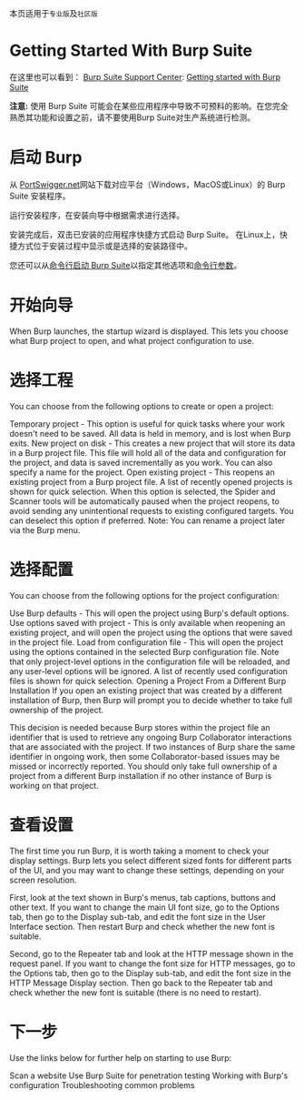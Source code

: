 本页适用于`专业版`及`社区版`

# Getting Started With Burp Suite
在这里也可以看到：
[Burp Suite Support Center](https://support.portswigger.net/): [Getting started with Burp Suite](https://support.portswigger.net/customer/portal/articles/1816883-getting-started-with-burp-suite)

**注意:** 使用 Burp Suite 可能会在某些应用程序中导致不可预料的影响。在您完全熟悉其功能和设置之前，请不要使用Burp Suite对生产系统进行检测。

# 启动 Burp
从 [PortSwigger.net](https://portswigger.net/burp/releases)网站下载对应平台（Windows，MacOS或Linux）的 Burp Suite 安装程序。

运行安装程序，在安装向导中根据需求进行选择。

安装完成后，双击已安装的应用程序快捷方式启动 Burp Suite。 在Linux上，快捷方式位于安装过程中显示或是选择的安装路径中。

您还可以从[命令行启动 Burp Suite](Command_Line.md)以指定其他选项和[命令行参数](Command_Line.md#Command_Line_Arguments)。

# 开始向导
When Burp launches, the startup wizard is displayed. This lets you choose what Burp project to open, and what project configuration to use.

# 选择工程
You can choose from the following options to create or open a project:

Temporary project - This option is useful for quick tasks where your work doesn't need to be saved. All data is held in memory, and is lost when Burp exits.
New project on disk - This creates a new project that will store its data in a Burp project file. This file will hold all of the data and configuration for the project, and data is saved incrementally as you work. You can also specify a name for the project.
Open existing project - This reopens an existing project from a Burp project file. A list of recently opened projects is shown for quick selection. When this option is selected, the Spider and Scanner tools will be automatically paused when the project reopens, to avoid sending any unintentional requests to existing configured targets. You can deselect this option if preferred.
Note: You can rename a project later via the Burp menu.

# 选择配置
You can choose from the following options for the project configuration:

Use Burp defaults - This will open the project using Burp's default options.
Use options saved with project - This is only available when reopening an existing project, and will open the project using the options that were saved in the project file.
Load from configuration file - This will open the project using the options contained in the selected Burp configuration file. Note that only project-level options in the configuration file will be reloaded, and any user-level options will be ignored. A list of recently used configuration files is shown for quick selection.
Opening a Project From a Different Burp Installation
If you open an existing project that was created by a different installation of Burp, then Burp will prompt you to decide whether to take full ownership of the project.

This decision is needed because Burp stores within the project file an identifier that is used to retrieve any ongoing Burp Collaborator interactions that are associated with the project. If two instances of Burp share the same identifier in ongoing work, then some Collaborator-based issues may be missed or incorrectly reported. You should only take full ownership of a project from a different Burp installation if no other instance of Burp is working on that project.

# 查看设置
The first time you run Burp, it is worth taking a moment to check your display settings. Burp lets you select different sized fonts for different parts of the UI, and you may want to change these settings, depending on your screen resolution.

First, look at the text shown in Burp's menus, tab captions, buttons and other text. If you want to change the main UI font size, go to the Options tab, then go to the Display sub-tab, and edit the font size in the User Interface section. Then restart Burp and check whether the new font is suitable.

Second, go to the Repeater tab and look at the HTTP message shown in the request panel. If you want to change the font size for HTTP messages, go to the Options tab, then go to the Display sub-tab, and edit the font size in the HTTP Message Display section. Then go back to the Repeater tab and check whether the new font is suitable (there is no need to restart).

# 下一步
Use the links below for further help on starting to use Burp:

Scan a website 
Use Burp Suite for penetration testing
Working with Burp's configuration 
Troubleshooting common problems